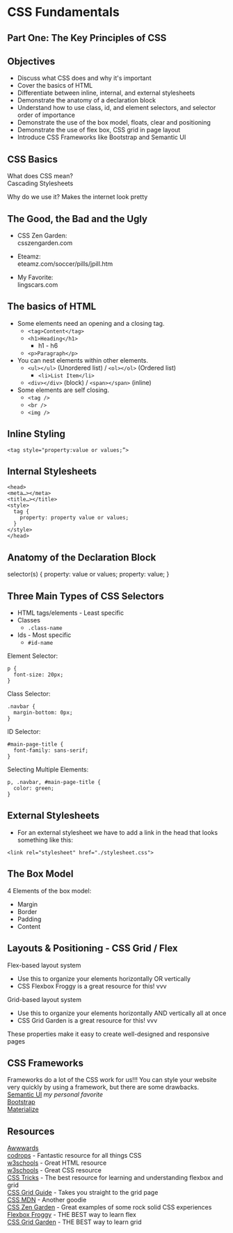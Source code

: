 # CSS Fundamentals
## Part One: The Key Principles of CSS

## Objectives

- Discuss what CSS does and why it's important
- Cover the basics of HTML
- Differentiate between inline, internal, and external stylesheets
- Demonstrate the anatomy of a declaration block
- Understand how to use class, id, and element selectors, and selector order of importance
- Demonstrate the use of the box model, floats, clear and positioning
- Demonstrate the use of flex box, CSS grid in page layout
- Introduce CSS Frameworks like Bootstrap and Semantic UI

## CSS Basics

What does CSS mean?  
Cascading Stylesheets

Why do we use it?
Makes the internet look pretty


## The Good, the Bad and the Ugly

* CSS Zen Garden:  
csszengarden.com

* Eteamz:  
eteamz.com/soccer/pills/jpill.htm

* My Favorite:  
lingscars.com


## The basics of HTML

* Some elements need an opening and a closing tag.
  * `<tag>Content</tag>`
  * `<h1>Heading</h1>`
    * h1 - h6
  * `<p>Paragraph</p>`
* You can nest elements within other elements.
  * `<ul></ul>` (Unordered list) / `<ol></ol>` (Ordered list)
    * `<li>List Item</li>`
  * `<div></div>` (block) / `<span></span>` (inline)
* Some elements are self closing.
  * `<tag />`
  * `<br />`
  * `<img />`


## Inline Styling
```
<tag style="property:value or values;”>
```


## Internal Stylesheets
```
<head>
<meta…></meta>
<title…></title>
<style>
  tag {
    property: property value or values;
  }
</style>
</head>
```


## Anatomy of the Declaration Block

selector(s) { <!--rule set-->
  property: value or values; <!--declaration-->
  property: value; <!--declaration-->
}


## Three Main Types of CSS Selectors

* HTML tags/elements - Least specific
* Classes
  * `.class-name`
* Ids - Most specific
  * `#id-name`

Element Selector:
```
p {
  font-size: 20px;
}
```

Class Selector:
```
.navbar {
  margin-bottom: 0px;
}
```

ID Selector:
```
#main-page-title {
  font-family: sans-serif;
}
```

Selecting Multiple Elements:
```
p, .navbar, #main-page-title {
  color: green;
}
```


## External Stylesheets
- For an external stylesheet we have to add a link in the head that looks something like this:

```
<link rel="stylesheet" href="./stylesheet.css">
```


## The Box Model

4 Elements of the box model:
* Margin
* Border
* Padding
* Content


## Layouts & Positioning - CSS Grid / Flex
Flex-based layout system
- Use this to organize your elements horizontally OR vertically
- CSS Flexbox Froggy is a great resource for this! vvv

Grid-based layout system
- Use this to organize your elements horizontally AND vertically all at once
- CSS Grid Garden is a great resource for this! vvv

These properties make it easy to create well-designed and responsive pages


## CSS Frameworks

Frameworks do a lot of the CSS work for us!!!
You can style your website very quickly by using a framework, but there are some drawbacks.  
[Semantic UI](https://semantic-ui.com/) *my personal favorite*  
[Bootstrap](https://getbootstrap.com/)  
[Materialize](https://materializecss.com/)


## Resources

[Awwwards](https://www.awwwards.com/)  
[codrops](https://tympanus.net/codrops/css_reference/) - Fantastic resource for all things CSS  
[w3schools](https://www.w3schools.com/html/default.asp) - Great HTML resource  
[w3schools](https://www.w3schools.com/html/html_elements.asp) - Great CSS resource  
[CSS Tricks](https://css-tricks.com/) - The best resource for learning and understanding flexbox and grid  
[CSS Grid Guide](https://css-tricks.com/snippets/css/complete-guide-grid/) - Takes you straight to the grid page  
[CSS MDN](https://developer.mozilla.org/en-US/docs/Web/CSS) - Another goodie  
[CSS Zen Garden](http://www.csszengarden.com/) - Great examples of some rock solid CSS experiences  
[Flexbox Froggy](https://flexboxfroggy.com/) - THE BEST way to learn flex  
[CSS Grid Garden](http://cssgridgarden.com/) - THE BEST way to learn grid
